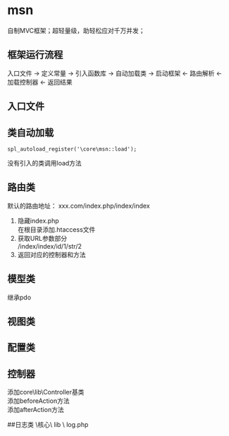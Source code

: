 # msn
 自制MVC框架；超轻量级，助轻松应对千万并发；


## 框架运行流程
入口文件 -> 定义常量  -> 引入函数库  -> 自动加载类  -> 启动框架 <- 路由解析  <- 加载控制器 <- 返回结果     

## 入口文件

## 类自动加载
```
spl_autoload_register('\core\msn::load');
```
没有引入的类调用load方法  

## 路由类

默认的路由地址：  xxx.com/index.php/index/index    

1. 隐藏index.php    
    在根目录添加.htaccess文件
2. 获取URL参数部分   
    /index/index/id/1/str/2
3. 返回对应的控制器和方法   
   
## 模型类
继承pdo

## 视图类

## 配置类

## 控制器
添加core\lib\Controller基类   
添加beforeAction方法   
添加afterAction方法   

##日志类
\核心\ lib \ log.php
